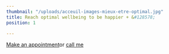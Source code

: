 ```yaml
---
thumbnail: "/uploads/acceuil-images-mieux-etre-optimal.jpg"
title: Reach optimal wellbeing to be happier + &#128578;
position: 1

---
```

<a class="button" href="https://www.gorendezvous.com/homepage/111690" target="_blank">Make an appointment</a><span class="self_center">or <a href="tel:+14189559602">call me</a></span>